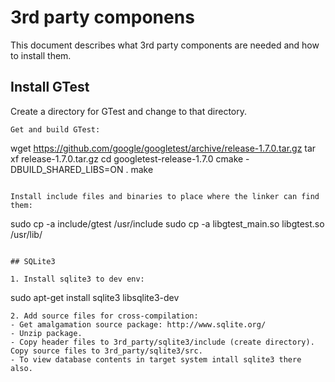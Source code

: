 # 3rd party componens
This document describes what 3rd party components are needed and how to install them.

## Install GTest
  
Create a directory for GTest and change to that directory.
```
Get and build GTest:
```
wget https://github.com/google/googletest/archive/release-1.7.0.tar.gz
tar xf release-1.7.0.tar.gz
cd googletest-release-1.7.0
cmake -DBUILD_SHARED_LIBS=ON .
make
```
  
Install include files and binaries to place where the linker can find them:
```
sudo cp -a include/gtest /usr/include
sudo cp -a libgtest_main.so libgtest.so /usr/lib/
```

## SQLite3

1. Install sqlite3 to dev env: 

  ```
  sudo apt-get install sqlite3 libsqlite3-dev
  ```
2. Add source files for cross-compilation:
  - Get amalgamation source package: http://www.sqlite.org/
  - Unzip package.
  - Copy header files to 3rd_party/sqlite3/include (create directory). Copy source files to 3rd_party/sqlite3/src.
  - To view database contents in target system intall sqlite3 there also.
